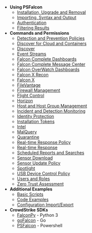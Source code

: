 * __Using PSFalcon__
    + [Installation, Upgrade and Removal](Installation,-Upgrade-and-Removal)
    + [Importing, Syntax and Output](Importing,-Syntax-and-Output)
    + [Authentication](Authentication)
    + [Filtering Results](Filtering-Results)
* __Commands and Permissions__
    + [Detection and Prevention Policies](Detection-and-Prevention-Policies)
    + [Discover for Cloud and Containers](Discover-for-Cloud-and-Containers)
    + [Discover](Discover)
    + [Event Streams](Event-Streams)
    + [Falcon Complete Dashboards](Falcon-Complete-Dashboards)
    + [Falcon Complete Message Center](Falcon-Complete-Message-Center)
    + [Falcon OverWatch Dashboards](Falcon-OverWatch-Dashboards)
    + [Falcon X Recon](Falcon-X-Recon)
    + [Falcon X](Falcon-X)
    + [FileVantage](FileVantage)
    + [Firewall Management](Firewall-Management)
    + [Flight Control](Flight-Control)
    + [Horizon](Horizon)
    + [Host and Host Group Management](Host-and-Host-Group-Management)
    + [Incident and Detection Monitoring](Incident-and-Detection-Monitoring)
    + [Identity Protection](Identity-Protection)
    + [Installation Tokens](Installation-Tokens)
    + [Intel](Intel)
    + [MalQuery](MalQuery)
    + [Quarantine](Quarantine)
    + [Real-time Response Policy](Real-time-Response-Policy)
    + [Real-time Response](Real-time-Response)
    + [Scheduled Reports and Searches](Scheduled-Reports-and-Searches)
    + [Sensor Download](Sensor-Download)
    + [Sensor Update Policy](Sensor-Update-Policy)
    + [Spotlight](Spotlight)
    + [USB Device Control Policy](USB-Device-Control-Policy)
    + [Users and Roles](Users-and-Roles)
    + [Zero Trust Assessment](Zero-Trust-Assessment)
* __Additional Examples__
    + [Basic Scripts](Basic-Scripts)
    + [Code Examples](Code-Examples)
    + [Configuration Import/Export](Configuration-Import-Export)
* __CrowdStrike SDKs__
    + [FalconPy](https://github.com/CrowdStrike/falconpy/wiki) - Python 3
    + [goFalcon](https://pkg.go.dev/github.com/crowdstrike/gofalcon) - Go
    + [PSFalcon](https://github.com/CrowdStrike/psfalcon/wiki) - Powershell